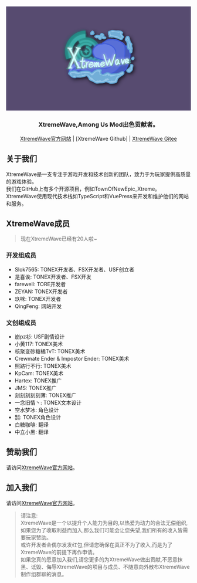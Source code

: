 ![XWlogo](XtremeWave-BG.png)

<div align="center">
<h3><strong>XtremeWave,Among Us Mod出色贡献者。</strong></h3>
<a href="https://www.xtreme.net.cn" target="_blank">XtremeWave官方网站</a> | [XtremeWave Github] | <a href="https://gitee.com/TEAM_TONEX" target="_blank">XtremeWave Gitee</a>
</div>

## 关于我们
XtremeWave是一支专注于游戏开发和技术创新的团队，致力于为玩家提供高质量的游戏体验。<br>
我们在GitHub上有多个开源项目，例如TownOfNewEpic_Xtreme。<br>
XtremeWave使用现代技术栈如TypeScript和VuePress来开发和维护他们的网站和服务。
## XtremeWave成员
> 现在XtremeWave已经有20人啦~
### 开发组成员
 - Slok7565: TONEX开发者、FSX开发者、USF创立者
 - 是喜诶: TONEX开发者、FSX开发
 - farewell: TORE开发者 
 - ZEYAN: TONEX开发者
 - 玖咪: TONEX开发者
 - QingFeng: 网站开发
### 文创组成员
 - 崩pz衫: USF剧情设计
 - 小黄117: TONEX美术
 - 核聚变砂糖橘TvT: TONEX美术
 - Crewmate Ender &amp; Impostor Ender: TONEX美术
 - 照路行不行: TONEX美术
 - KpCam: TONEX美术
 - Hartex: TONEX推广
 - JMS: TONEX推广
 - 刻刻刻刻刻薄: TONEX推广
 - 一念旧情丶: TONEX文本设计
 - 空水梦冰: 角色设计
 - ㍿: TONEX角色设计
 - 白糖咖啡: 翻译
 - 中立小黑: 翻译
## 赞助我们
请访问[XtremeWave官方网站](https://www.xtreme.net.cn/donate)。
## 加入我们
请访问[XtremeWave官方网站](https://www.xtreme.net.cn/933187.html)。
> 请注意:<br>
> XtremeWave是一个以提升个人能力为目的,以热爱为动力的合法无偿组织,如果您为了收取利益而加入,那么我们可能会让您失望,我们所有的收入皆需要玩家赞助。<br>
> 或许开发者会偶尔发发红包,但请您确保在真正不为了收入,而是为了XtremeWave的前提下再作申请。<br>
> 如果您真的愿意加入我们,请您更多的为XtremeWave做出贡献,不恶意抹黑、诋毁、侮辱XtremeWave的项目与成员、不随意向外散布XtremeWave制作组群聊的消息。
